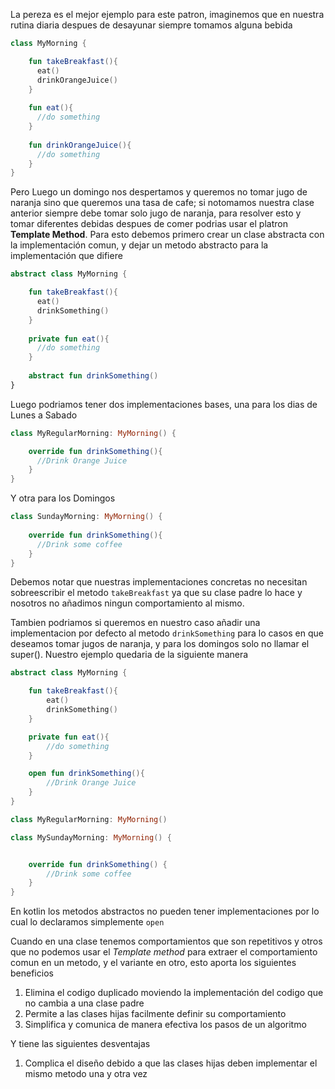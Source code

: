 La pereza es el mejor ejemplo para este patron, imaginemos que en nuestra rutina diaria despues de desayunar siempre tomamos 
alguna bebida

```kotlin
class MyMorning {

    fun takeBreakfast(){
      eat()
      drinkOrangeJuice()
    }
    
    fun eat(){
      //do something
    }
    
    fun drinkOrangeJuice(){
      //do something
    }
}
```

Pero Luego un domingo nos despertamos y queremos no tomar jugo de naranja sino que queremos una tasa de cafe; si notomamos nuestra clase
anterior siempre debe tomar solo jugo de naranja, para resolver esto y tomar diferentes debidas despues de comer
podrias usar el platron **Template Method**. Para esto debemos primero crear un clase abstracta con la implementación comun, 
y dejar un metodo abstracto para la implementación que difiere


```kotlin
abstract class MyMorning {

    fun takeBreakfast(){
      eat()
      drinkSomething()
    }
    
    private fun eat(){
      //do something
    }
    
    abstract fun drinkSomething()
}
```

Luego podriamos tener dos implementaciones bases, una para los dias de Lunes a Sabado

```kotlin
class MyRegularMorning: MyMorning() {

    override fun drinkSomething(){
      //Drink Orange Juice
    }
}
```

Y otra para los Domingos

```kotlin
class SundayMorning: MyMorning() {
    
    override fun drinkSomething(){
      //Drink some coffee
    }
}
```

Debemos notar que nuestras implementaciones concretas no necesitan sobreescribir el metodo  `takeBreakfast` ya que su clase padre lo hace y nosotros no añadimos ningun comportamiento al mismo. 

Tambien podriamos si queremos en nuestro caso añadir una implementacion por defecto al metodo `drinkSomething` para lo casos en 
que deseamos tomar jugos de naranja, y para los domingos solo no llamar el super(). Nuestro ejemplo quedaria de la siguiente manera

```kotlin
abstract class MyMorning {

    fun takeBreakfast(){
        eat()
        drinkSomething()
    }

    private fun eat(){
        //do something
    }

    open fun drinkSomething(){ 
        //Drink Orange Juice
    }
}
```

```kotlin
class MyRegularMorning: MyMorning()
```

```kotlin
class MySundayMorning: MyMorning() {


    override fun drinkSomething() {
        //Drink some coffee
    }
}
```

En kotlin los metodos abstractos no pueden tener implementaciones por  lo cual lo declaramos simplemente `open`

Cuando en una clase tenemos comportamientos que son repetitivos y otros que no podemos usar el *Template method* para extraer el comportamiento
comun en un metodo, y el variante en otro, esto aporta los siguientes beneficios

1. Elimina el codigo duplicado moviendo la implementación del  codigo que no cambia a una clase padre
2. Permite a las clases hijas facilmente definir su comportamiento
3. Simplifica y comunica de manera efectiva los pasos de un algoritmo

Y tiene las siguientes desventajas

1. Complica el diseño debido a que  las clases hijas deben implementar el mismo metodo una y otra vez







